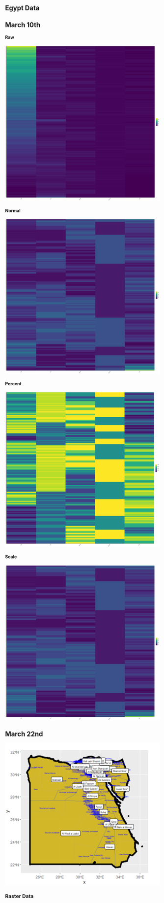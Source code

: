 ## Egypt Data



## March 10th


#### Raw
![](raw.png)

#### Normal
![](normal.png)

#### Percent
![](percent.png)


#### Scale

![](scale.png)

## March 22nd

![](egypt1.png)

### Raster Data

